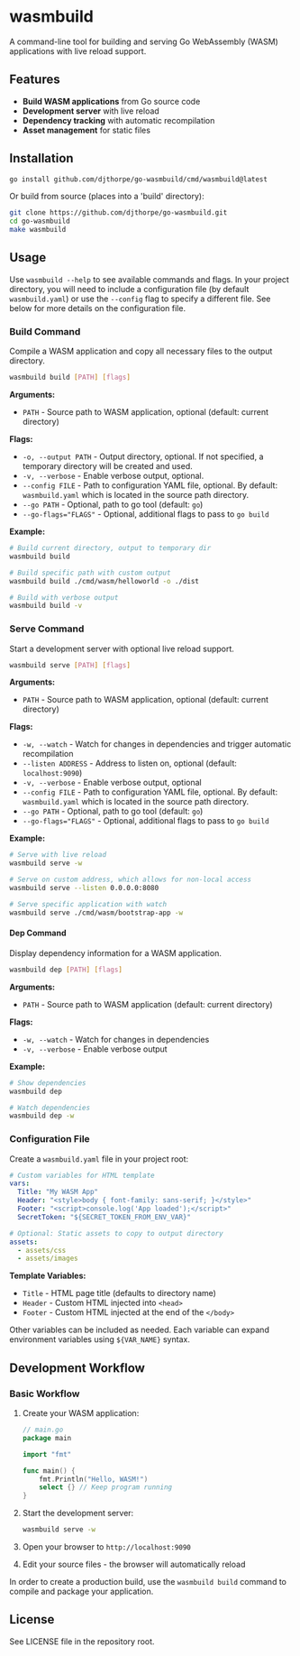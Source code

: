 # wasmbuild

A command-line tool for building and serving Go WebAssembly (WASM) applications with live reload support.

## Features

- **Build WASM applications** from Go source code
- **Development server** with live reload
- **Dependency tracking** with automatic recompilation
- **Asset management** for static files

## Installation

```bash
go install github.com/djthorpe/go-wasmbuild/cmd/wasmbuild@latest
```

Or build from source (places into a 'build' directory):

```bash
git clone https://github.com/djthorpe/go-wasmbuild.git
cd go-wasmbuild
make wasmbuild
```

## Usage

Use `wasmbuild --help` to see available commands and flags. In your project directory,  you will need to include a configuration file (by default `wasmbuild.yaml`) or use the ``--config`` flag to specify a different file. See below
for more details on the configuration file.

### Build Command

Compile a WASM application and copy all necessary files to the output directory.

```bash
wasmbuild build [PATH] [flags]
```

**Arguments:**

- `PATH` - Source path to WASM application, optional (default: current directory)

**Flags:**

- `-o, --output PATH` - Output directory, optional. If not specified, a temporary directory will be created and used.
- `-v, --verbose` - Enable verbose output, optional.
- `--config FILE` - Path to configuration YAML file, optional. By default: `wasmbuild.yaml` which is located in the source path directory.
- `--go PATH` - Optional, path to go tool (default: `go`)
- `--go-flags="FLAGS"` - Optional, additional flags to pass to `go build`

**Example:**

```bash
# Build current directory, output to temporary dir
wasmbuild build

# Build specific path with custom output
wasmbuild build ./cmd/wasm/helloworld -o ./dist

# Build with verbose output
wasmbuild build -v
```

### Serve Command

Start a development server with optional live reload support.

```bash
wasmbuild serve [PATH] [flags]
```

**Arguments:**

- `PATH` - Source path to WASM application, optional (default: current directory)

**Flags:**

- `-w, --watch` - Watch for changes in dependencies and trigger automatic recompilation
- `--listen ADDRESS` - Address to listen on, optional (default: `localhost:9090`)
- `-v, --verbose` - Enable verbose output, optional
- `--config FILE` - Path to configuration YAML file, optional. By default: `wasmbuild.yaml` which is located in the source path directory.
- `--go PATH` - Optional, path to go tool (default: `go`)
- `--go-flags="FLAGS"` - Optional, additional flags to pass to `go build`

**Example:**

```bash
# Serve with live reload
wasmbuild serve -w

# Serve on custom address, which allows for non-local access
wasmbuild serve --listen 0.0.0.0:8080

# Serve specific application with watch
wasmbuild serve ./cmd/wasm/bootstrap-app -w
```

#### Dep Command

Display dependency information for a WASM application.

```bash
wasmbuild dep [PATH] [flags]
```

**Arguments:**

- `PATH` - Source path to WASM application (default: current directory)

**Flags:**

- `-w, --watch` - Watch for changes in dependencies
- `-v, --verbose` - Enable verbose output

**Example:**

```bash
# Show dependencies
wasmbuild dep

# Watch dependencies
wasmbuild dep -w
```

### Configuration File

Create a `wasmbuild.yaml` file in your project root:

```yaml
# Custom variables for HTML template
vars:
  Title: "My WASM App"
  Header: "<style>body { font-family: sans-serif; }</style>"
  Footer: "<script>console.log('App loaded');</script>"
  SecretToken: "${SECRET_TOKEN_FROM_ENV_VAR}"

# Optional: Static assets to copy to output directory
assets:
  - assets/css
  - assets/images
```

**Template Variables:**

- `Title` - HTML page title (defaults to directory name)
- `Header` - Custom HTML injected into `<head>`
- `Footer` - Custom HTML injected at the end of the `</body>`

Other variables can be included as needed. Each variable can expand environment variables using `${VAR_NAME}` syntax.

## Development Workflow

### Basic Workflow

1. Create your WASM application:

   ```go
   // main.go
   package main
   
   import "fmt"
   
   func main() {
       fmt.Println("Hello, WASM!")
       select {} // Keep program running
   }
   ```

2. Start the development server:

   ```bash
   wasmbuild serve -w
   ```

3. Open your browser to `http://localhost:9090`

4. Edit your source files - the browser will automatically reload

In order to create a production build, use the `wasmbuild build` command to compile and package your application.

## License

See LICENSE file in the repository root.
